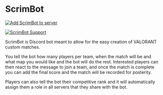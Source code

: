 # ScrimBot

[![Add ScrimBot to server](https://img.shields.io/static/v1?label=Add%20ScrimBot&message=to%20server&color=7289DA&logo=Discord&logoColor=white&style=flat-square)](https://discord.com/oauth2/authorize?client_id=715030981894995998&scope=bot&permissions=2432904272)

[![ScrimBot Support](https://img.shields.io/static/v1?label=ScrimBot%20Support&message=server&color=7289DA&logo=Discord&logoColor=white&style=flat-square)](https://discord.gg/nRE9Ex7ptd)


ScrimBot is Discord bot meant to allow for the easy creation of VALORANT custom matches.

 You tell the bot how many players per team, when the match will be and what map you would like and the bot will do the rest. Interested players can then react to the message to join a team, and once the match is complete you can add the final score and the match will be recorded for posterity.

 Players can also tell the bot their competitive rank and it will automatically assign them a role in all servers that they share with the bot.
